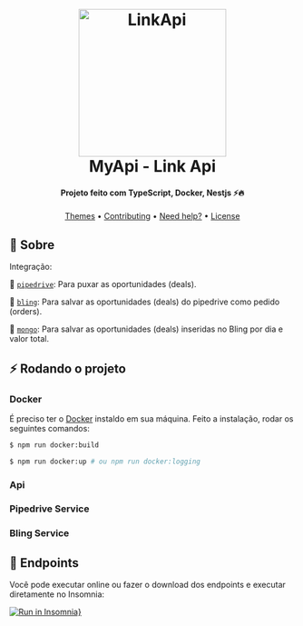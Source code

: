 <h1 align="center">
  <br>
  <img src="https://storage.googleapis.com/golden-wind/github/gatsby-themes-logo.svg" alt="LinkApi" width="260">
  <br>
  MyApi - Link Api
  <br>
</h1>

<h4 align="center">Projeto feito com TypeScript, Docker, Nestjs ⚡️🔥</h4>

<p align="center">
  <a href="#themes">Themes</a> •
  <a href="#contributing">Contributing</a> •
  <a href="#need-help">Need help?</a> •
  <a href="#license">License</a>
</p>

## 🚀 Sobre

Integração:

🚀 [`pipedrive`](https://www.pipedrive.com/pt): Para puxar as oportunidades (deals).

🚀 [`bling`](https://www.bling.com.br/home): Para salvar as oportunidades (deals) do pipedrive como pedido (orders).

🚀 [`mongo`](https://www.mongodb.com/): Para salvar as oportunidades (deals) inseridas no Bling por dia e valor total.

## :zap: Rodando o projeto

### Docker

É preciso ter o [Docker](https://www.docker.com/) instaldo em sua máquina. Feito a instalação, rodar os seguintes comandos:

```bash
$ npm run docker:build

$ npm run docker:up # ou npm run docker:logging
```

### Api

### Pipedrive Service

### Bling Service

## :notebook: Endpoints

Você pode executar online ou fazer o download dos endpoints e executar diretamente no Insomnia:

[![Run in Insomnia}](https://insomnia.rest/images/run.svg)](https://insomnia.rest/run/?label=MyApi%20Link%20API&uri=https%3A%2F%2Fgithub.com%2Fmatheusmercadante%2Fmyapi-link-api%2Fblob%2Fmain%2F.github%2Finsomnia.json)